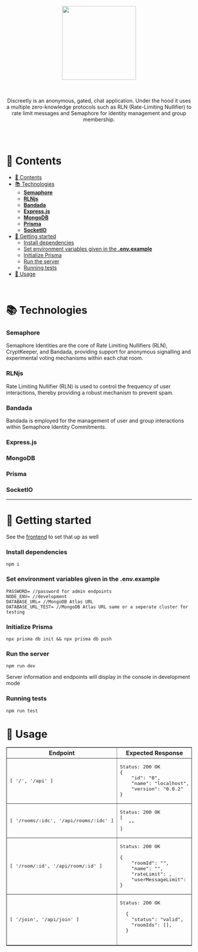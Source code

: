 <div align='center'>
<img align='center' src="../frontend/static/logo-text.png" width='200px' />
</div>
<br>
</br>
<p align='center'>Discreetly is an anonymous, gated, chat application. Under the hood it uses a multiple zero-knowledge protocols such as RLN (Rate-Limiting Nullifier) to rate limit messages and Semaphore for identity management and group membership. </p>
<br>
</br>

# 📖 Contents

- [📖 Contents](#-contents)
- [📚 Technologies](#-technologies)
    - [**Semaphore**](#semaphore)
    - [**RLNjs**](#rlnjs)
    - [**Bandada**](#bandada)
    - [**Express.js**](#expressjs)
    - [**MongoDB**](#mongodb)
    - [**Prisma**](#prisma)
    - [**SocketIO**](#socketio)
- [📖 Getting started](#-getting-started)
    - [Install dependencies](#install-dependencies)
    - [Set environment variables given in the **.env.example**](#set-environment-variables-given-in-the-envexample)
    - [Initialize Prisma](#initialize-prisma)
    - [Run the server](#run-the-server)
    - [Running tests](#running-tests)
- [🔩 Usage](#-usage)

<br>

# 📚 Technologies

### **Semaphore**

Semaphore Identities are the core of Rate Limiting Nullifiers (RLN), CryptKeeper, and Bandada, providing support for anonymous signalling and experimental voting mechanisms within each chat room.

### **RLNjs**

Rate Limiting Nullifier (RLN) is used to control the frequency of user interactions, thereby providing a robust mechanism to prevent spam.

### **Bandada**

Bandada is employed for the management of user and group interactions within Semaphore Identity Commitments.

### **Express.js**

### **MongoDB**

### **Prisma**

### **SocketIO**

---

# 📖 Getting started

See the [frontend](https://github.com/Discreetly/frontend) to set that up as well

### Install dependencies

```
npm i
```

### Set environment variables given in the **.env.example**

```
PASSWORD= //password for admin endpoints
NODE_ENV= //development
DATABASE_URL= //MongoDB Atlas URL
DATABASE_URL_TEST= //MongoDB Atlas URL same or a seperate cluster for testing
```

### Initialize Prisma

```
npx prisma db init && npx prisma db push
```

### Run the server

```
npm run dev
```

Server information and endpoints will display in the console in development mode

### Running tests

```
npm run test
```

# 🔩 Usage

<table border="1">
  <tr>
    <th>Endpoint</th>
    <th>Expected Response</th>
  </tr>
  <tr>
    <td><pre>[ '/', '/api' ]</pre></td>
    <td><pre>Status: 200 OK<br>{
    "id": "0",
    "name": "localhost",
    "version": "0.0.2"
}</pre></td>
  </tr>
  <tr>
    <td><pre>[ '/rooms/:idc', '/api/rooms/:idc' ]</pre></td>
    <td><pre>Status: 200 OK<br>[
   ""
]</pre></td>
  </tr>
  <tr>
    <td><pre>[ '/room/:id', '/api/room/:id' ]</pre></td>
    <td><pre>Status: 200 OK<br>
{
    "roomId": "",
    "name": "",
    "rateLimit": ,
    "userMessageLimit":
}</pre></td>
  </tr>
  <tr>
  <td><pre>[ '/join', '/api/join' ]</pre></td>
  <td><pre>Status: 200 OK<br>
  {
    "status": "valid",
    "roomIds": [],
  }
    </pre></td>
  </tr>

</table>
